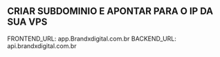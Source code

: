 

## CRIAR SUBDOMINIO E APONTAR PARA O IP DA SUA VPS ##

FRONTEND_URL: app.Brandxdigital.com.br
BACKEND_URL:  api.brandxdigital.com.br
